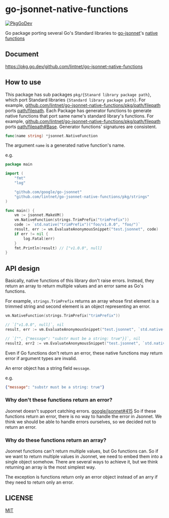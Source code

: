 # go-jsonnet-native-functions

[![PkgGoDev](https://pkg.go.dev/badge/github.com/lintnet/go-jsonnet-native-functions)](https://pkg.go.dev/github.com/lintnet/go-jsonnet-native-functions)

Go package porting several Go's Standard libraries to [go-jsonnet](https://github.com/google/go-jsonnet)'s [native functions](https://pkg.go.dev/github.com/google/go-jsonnet#NativeFunction)

## Document

https://pkg.go.dev/github.com/lintnet/go-jsonnet-native-functions

## How to use

This package has sub packages `pkg/{Stanard library package path}`, which port Standard libraries `{Standard library package path}`.
For example, [github.com/lintnet/go-jsonnet-native-functions/pkg/path/filepath](https://pkg.go.dev/github.com/lintnet/go-jsonnet-native-functions/pkg/path/filepath) ports [path/filepath](https://pkg.go.dev/path/filepath).
Each Package has generator functions to generate native functions that port same name's standard library's functions.
For example, [github.com/lintnet/go-jsonnet-native-functions/pkg/path/filepath](https://pkg.go.dev/github.com/lintnet/go-jsonnet-native-functions/pkg/path/filepath#Base) ports [path/filepath#Base](https://pkg.go.dev/path/filepath#Base).
Generator functions' signatures are consistent.

```go
func(name string) *jsonnet.NativeFunction
```

The argument `name` is a generated native function's name.

e.g.

```go
package main

import (
	"fmt"
	"log"

	"github.com/google/go-jsonnet"
	"github.com/lintnet/go-jsonnet-native-functions/pkg/strings"
)

func main() {
	vm := jsonnet.MakeVM()
	vm.NativeFunction(strings.TrimPrefix("trimPrefix"))
	code := `std.native("trimPrefix")("foo/v1.0.0", "foo/")`
	result, err := vm.EvaluateAnonymousSnippet("test.jsonnet", code)
	if err != nil {
		log.Fatal(err)
	}
	fmt.Println(result) // ["v1.0.0", null]
}
```

## API design

Basically, native functions of this library don't raise errors.
Instead, they return an array to return multiple values and an error same as Go's functions.

For example, `strings.TrimPrefix` returns an array whose first element is a trimmed string and second element is an object representing an error.

```go
vm.NativeFunction(strings.TrimPrefix("trimPrefix"))

// `["v1.0.0", null]`, nil
result, err := vm.EvaluateAnonymousSnippet("test.jsonnet", `std.native("trimPrefix")("foo/v1.0.0", "foo/")`)

// `["", {"message": "substr must be a string: true"}]`, nil
result2, err2 := vm.EvaluateAnonymousSnippet("test.jsonnet", `std.native("trimPrefix")("foo/v1.0.0", true)`)
```

Even if Go functions don't return an error, these native functions may return error if argument types are invalid.

An error object has a string field `message`.

e.g.

```json
{"message": "substr must be a string: true"}
```

### Why don't these functions return an error?

Jsonnet doesn't support catching errors. [google/jsonnet#415](https://github.com/google/jsonnet/issues/415)
So if these functions return an error, there is no way to handle the error in Jsonnet.
We think we should be able to handle errors ourselves, so we decided not to return an error.

### Why do these functions return an array?

Jsonnet functions can't return multiple values, but Go functions can.
So if we want to return multiple values in Jsonnet, we need to embed them into a single object somehow.
There are several ways to achieve it, but we think returning an array is the most simplest way.

The exception is functions return only an error object instead of an arry if they need to return only an error.

## LICENSE

[MIT](LICENSE)
